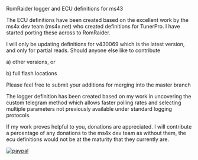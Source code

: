 RomRaider logger and ECU definitions for ms43

The ECU definitions have been created based on the excellent work by the ms4x dev team (ms4x.net) who created definitions for TunerPro. I have started porting these across to RomRaider.

I will only be updating definitions for v430069 which is the latest version, and only for partial reads.
Should anyone else like to contribute

a) other versions, or 

b) full flash locations

Please feel free to submit your additions for merging into the master branch

The logger definition has been created based on my work in uncovering the custom telegram method which allows faster polling rates and selecting multiple parameters not previously available under standard logging protocols.

If my work proves helpful to you, donations are appreciated. I will contribute a percentage of any donations to the ms4x dev team as without them, the ecu definitions would not be at the maturity that they currently are. 

[![paypal](https://www.paypalobjects.com/en_US/i/btn/btn_donateCC_LG.gif)](https://www.paypal.com/donate?hosted_button_id=TFWBHH4WEEHAU)

